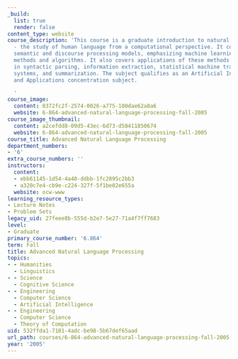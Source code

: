```yaml
---
_build:
  list: true
  render: false
content_type: website
course_description: 'This course is a graduate introduction to natural language processing
  - the study of human language from a computational perspective. It covers syntactic,
  semantic and discourse processing models, emphasizing machine learning or corpus-based
  methods and algorithms. It also covers applications of these methods and models
  in syntactic parsing, information extraction, statistical machine translation, dialogue
  systems, and summarization. The subject qualifies as an Artificial Intelligence
  and Applications concentration subject.

  '
course_image:
  content: 0372fc2f-2574-0026-a775-180dae62a8a6
  website: 6-864-advanced-natural-language-processing-fall-2005
course_image_thumbnail:
  content: a2cefdd8-09d5-43ec-6d73-d58411850674
  website: 6-864-advanced-natural-language-processing-fall-2005
course_title: Advanced Natural Language Processing
department_numbers:
- '6'
extra_course_numbers: ''
instructors:
  content:
  - ebb61145-1d54-4a40-ddbb-1fc2895c2bb3
  - a320c7e4-cb9e-c224-327f-5f1be02e655a
  website: ocw-www
learning_resource_types:
- Lecture Notes
- Problem Sets
legacy_uid: 27feee8b-555d-b2e7-5e27-71a4f7ff7683
level:
- Graduate
primary_course_number: '6.864'
term: Fall
title: Advanced Natural Language Processing
topics:
- - Humanities
  - Linguistics
- - Science
  - Cognitive Science
- - Engineering
  - Computer Science
  - Artificial Intelligence
- - Engineering
  - Computer Science
  - Theory of Computation
uid: 532ffda1-7101-4adc-be98-5b67def65aad
url_path: courses/6-864-advanced-natural-language-processing-fall-2005
year: '2005'
---
```

